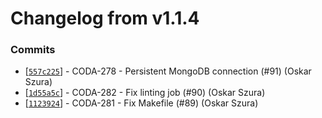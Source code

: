 # Changelog from v1.1.4
### Commits
* [[`557c225`](http://github.com/coda-it/gowebapp/commit/557c225caf59cd7b8b8707865e1ce6731099df26)] - CODA-278 - Persistent MongoDB connection (#91) (Oskar Szura)
* [[`1d55a5c`](http://github.com/coda-it/gowebapp/commit/1d55a5c3e26003ed9215d8d2062586ff4f8c1853)] - CODA-282 - Fix linting job (#90) (Oskar Szura)
* [[`1123924`](http://github.com/coda-it/gowebapp/commit/1123924b6b5907fd078b04c4004ef5cb81028e19)] - CODA-281 - Fix Makefile (#89) (Oskar Szura)